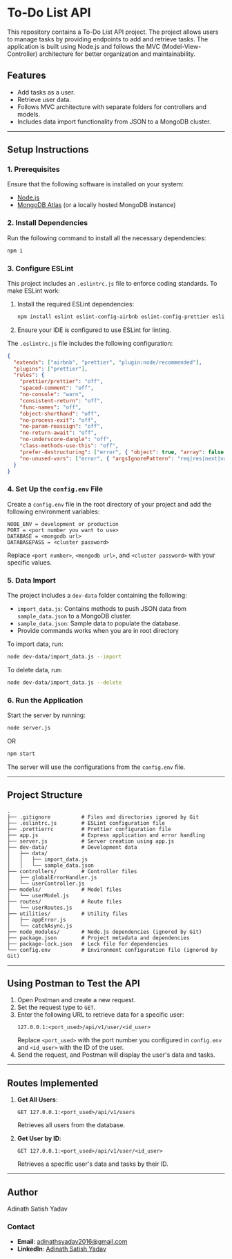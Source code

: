 # To-Do List API

This repository contains a To-Do List API project. The project allows users to manage tasks by providing endpoints to add and retrieve tasks. The application is built using Node.js and follows the MVC (Model-View-Controller) architecture for better organization and maintainability.

## Features

- Add tasks as a user.
- Retrieve user data.
- Follows MVC architecture with separate folders for controllers and models.
- Includes data import functionality from JSON to a MongoDB cluster.

---

## Setup Instructions

### 1. Prerequisites

Ensure that the following software is installed on your system:

- [Node.js](https://nodejs.org/)
- [MongoDB Atlas](https://www.mongodb.com/atlas/database) (or a locally hosted MongoDB instance)

### 2. Install Dependencies

Run the following command to install all the necessary dependencies:

```bash
npm i
```

### 3. Configure ESLint

This project includes an `.eslintrc.js` file to enforce coding standards. To make ESLint work:

1. Install the required ESLint dependencies:
   ```bash
   npm install eslint eslint-config-airbnb eslint-config-prettier eslint-plugin-node eslint-plugin-prettier --save-dev
   ```
2. Ensure your IDE is configured to use ESLint for linting.

The `.eslintrc.js` file includes the following configuration:

```json
{
  "extends": ["airbnb", "prettier", "plugin:node/recommended"],
  "plugins": ["prettier"],
  "rules": {
    "prettier/prettier": "off",
    "spaced-comment": "off",
    "no-console": "warn",
    "consistent-return": "off",
    "func-names": "off",
    "object-shorthand": "off",
    "no-process-exit": "off",
    "no-param-reassign": "off",
    "no-return-await": "off",
    "no-underscore-dangle": "off",
    "class-methods-use-this": "off",
    "prefer-destructuring": ["error", { "object": true, "array": false }],
    "no-unused-vars": ["error", { "argsIgnorePattern": "req|res|next|val|err" }]
  }
}
```

### 4. Set Up the `config.env` File

Create a `config.env` file in the root directory of your project and add the following environment variables:

```env
NODE_ENV = development or production
PORT = <port number you want to use>
DATABASE = <mongodb url>
DATABASEPASS = <cluster password>
```

Replace `<port number>`, `<mongodb url>`, and `<cluster password>` with your specific values.

### 5. Data Import

The project includes a `dev-data` folder containing the following:

- `import_data.js`: Contains methods to push JSON data from `sample_data.json` to a MongoDB cluster.
- `sample_data.json`: Sample data to populate the database.
- Provide commands works when you are in root directory

To import data, run:

```bash
node dev-data/import_data.js --import
```

To delete data, run:

```bash
node dev-data/import_data.js --delete
```

### 6. Run the Application

Start the server by running:

```bash
node server.js
```

OR

```bash
npm start
```

The server will use the configurations from the `config.env` file.

---

## Project Structure

```plaintext
.
├── .gitignore          # Files and directories ignored by Git
├── .eslintrc.js        # ESLint configuration file
├── .prettierrc         # Prettier configuration file
├── app.js              # Express application and error handling
├── server.js           # Server creation using app.js
├── dev-data/           # Development data
│   ├── data/
│   │   ├── import_data.js
│   │   └── sample_data.json
├── controllers/        # Controller files
│   ├── globalErrorHandler.js
│   └── userController.js
├── models/             # Model files
│   └── userModel.js
├── routes/             # Route files
│   └── userRoutes.js
├── utilities/          # Utility files
│   ├── appError.js
│   └── catchAsync.js
├── node_modules/       # Node.js dependencies (ignored by Git)
├── package.json        # Project metadata and dependencies
├── package-lock.json   # Lock file for dependencies
└── config.env          # Environment configuration file (ignored by Git)
```

---

## Using Postman to Test the API

1. Open Postman and create a new request.
2. Set the request type to `GET`.
3. Enter the following URL to retrieve data for a specific user:
   ```
   127.0.0.1:<port_used>/api/v1/user/<id_user>
   ```
   Replace `<port_used>` with the port number you configured in `config.env` and `<id_user>` with the ID of the user.
4. Send the request, and Postman will display the user's data and tasks.

---

## Routes Implemented

1. **Get All Users**:

   ```
   GET 127.0.0.1:<port_used>/api/v1/users
   ```

   Retrieves all users from the database.

2. **Get User by ID**:
   ```
   GET 127.0.0.1:<port_used>/api/v1/user/<id_user>
   ```
   Retrieves a specific user's data and tasks by their ID.

---

## Author

Adinath Satish Yadav

### Contact

- **Email**: adinathsyadav2016@gmail.com
- **LinkedIn**: [Adinath Satish Yadav](https://www.linkedin.com/in/adinath-yadav-50a294251/)
